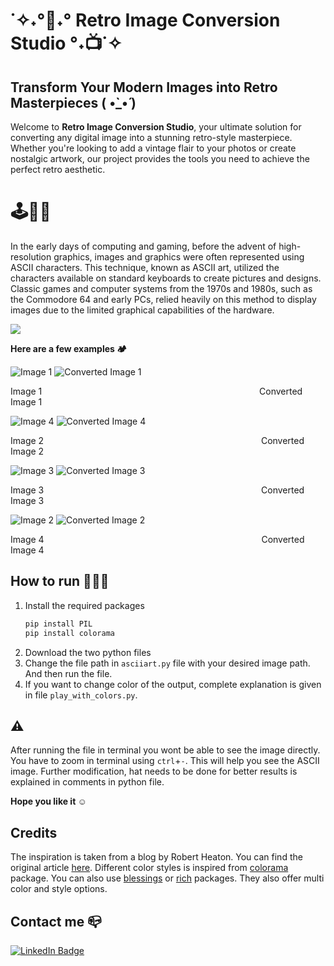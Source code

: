 # ˙✧˖°📼˖° Retro Image Conversion Studio °˖📺˙✧

## Transform Your Modern Images into Retro Masterpieces ( •̀_•́ )

Welcome to **Retro Image Conversion Studio**, your ultimate solution for converting any digital image into a stunning retro-style masterpiece. Whether you're looking to add a vintage flair to your photos or create nostalgic artwork, our project provides the tools you need to achieve the perfect retro aesthetic.

# 🕹️👾📼
In the early days of computing and gaming, before the advent of high-resolution graphics, images and graphics were often represented using ASCII characters. This technique, known as ASCII art, utilized the characters available on standard keyboards to create pictures and designs. Classic games and computer systems from the 1970s and 1980s, such as the Commodore 64 and early PCs, relied heavily on this method to display images due to the limited graphical capabilities of the hardware.

![](https://github.com/ArnavAgarwal-Mr-AR/Retro-Image-Conversion-Studio/blob/main/Images/image1.png)


**Here are a few examples 🏕️**

![Image 1](https://github.com/ArnavAgarwal-Mr-AR/Retro-Image-Conversion-Studio/blob/main/Images/test8890.jpg) ![Converted Image 1](https://github.com/ArnavAgarwal-Mr-AR/Retro-Image-Conversion-Studio/blob/main/Images/gen1.png)

Image 1 &ensp;&ensp;&ensp;&ensp;&ensp;&ensp;&ensp;&ensp;&ensp;&ensp;&ensp;&ensp;&ensp;&ensp;&ensp;&ensp;&ensp;&ensp;&ensp;&ensp;&ensp;&ensp;&ensp;&ensp;&ensp;&ensp;&ensp;&ensp;&ensp;&ensp;&ensp;&ensp;&ensp;&ensp;&ensp;&ensp;&ensp;&ensp;&ensp;&ensp;  &ensp;&ensp;&ensp;&ensp;&ensp;&ensp;&ensp;&ensp;  Converted Image 1

![Image 4](https://github.com/ArnavAgarwal-Mr-AR/Retro-Image-Conversion-Studio/blob/main/Images/k1.jpg) ![Converted Image 4](https://github.com/ArnavAgarwal-Mr-AR/Retro-Image-Conversion-Studio/blob/main/Images/gen2.png)

Image 2 &ensp;&ensp;&ensp;&ensp;&ensp;&ensp;&ensp;&ensp;&ensp;&ensp;&ensp;&ensp;&ensp;&ensp;&ensp;&ensp;&ensp;&ensp;&ensp;&ensp;&ensp;&ensp;&ensp;&ensp;&ensp;&ensp;&ensp;&ensp;&ensp;&ensp;&ensp;&ensp;&ensp;&ensp;&ensp;&ensp;&ensp;&ensp;&ensp;&ensp;  &ensp;&ensp;&ensp;&ensp;&ensp;&ensp;&ensp;&ensp;  Converted Image 2


![Image 3](https://github.com/ArnavAgarwal-Mr-AR/Retro-Image-Conversion-Studio/blob/main/Images/s1.jpeg) ![Converted Image 3](https://github.com/ArnavAgarwal-Mr-AR/Retro-Image-Conversion-Studio/blob/main/Images/gen3.png)

Image 3 &ensp;&ensp;&ensp;&ensp;&ensp;&ensp;&ensp;&ensp;&ensp;&ensp;&ensp;&ensp;&ensp;&ensp;&ensp;&ensp;&ensp;&ensp;&ensp;&ensp;&ensp;&ensp;&ensp;&ensp;&ensp;&ensp;&ensp;&ensp;&ensp;&ensp;&ensp;&ensp;&ensp;&ensp;&ensp;&ensp;&ensp;&ensp;&ensp;&ensp;  &ensp;&ensp;&ensp;&ensp;&ensp;&ensp;&ensp;&ensp;  Converted Image 3

![Image 2](https://github.com/ArnavAgarwal-Mr-AR/Retro-Image-Conversion-Studio/blob/main/Images/c1.jpeg) ![Converted Image 2](https://github.com/ArnavAgarwal-Mr-AR/Retro-Image-Conversion-Studio/blob/main/Images/gen4.png)

Image 4 &ensp;&ensp;&ensp;&ensp;&ensp;&ensp;&ensp;&ensp;&ensp;&ensp;&ensp;&ensp;&ensp;&ensp;&ensp;&ensp;&ensp;&ensp;&ensp;&ensp;&ensp;&ensp;&ensp;&ensp;&ensp;&ensp;&ensp;&ensp;&ensp;&ensp;&ensp;&ensp;&ensp;&ensp;&ensp;&ensp;&ensp;&ensp;&ensp;&ensp;  &ensp;&ensp;&ensp;&ensp;&ensp;&ensp;&ensp;&ensp;  Converted Image 4


## How to run 👨🏻‍💻

 1. Install the required packages
    ```python
    pip install PIL
    pip install colorama
    ```
 2. Download the two python files
 3. Change the file path in ```asciiart.py``` file with your desired image path. And then run the file.
 4. If you want to change color of the output, complete explanation is given in file ```play_with_colors.py```. 

## ⚠️
After running the file in terminal you wont be able to see the image directly. You have to zoom in terminal using ```ctrl```+```-```. This will help you see the ASCII image. 
Further modification, hat needs to be done for better results is explained in comments in python file. 

**Hope you like it ☺️**

## Credits
The inspiration is taken from a blog by Robert Heaton.
You can find the original article [here](https://robertheaton.com/2018/06/12/programming-projects-for-advanced-beginners-ascii-art/).
Different color styles is inspired from [colorama](https://pypi.org/project/colorama/) package. You can also use [blessings](https://pypi.org/project/blessings/) or [rich](https://pypi.org/project/rich/) packages. They also offer multi color and style options.

## Contact me 📪
<div id="badges">
  <a href="https://www.linkedin.com/in/arnav-agarwal-571a59243/" target="_blank" rel="noopener noreferrer">
    <img src="https://img.shields.io/badge/LinkedIn-blue?style=for-the-badge&logo=linkedin&logoColor=white" alt="LinkedIn Badge"/>
  </a>
</div>


